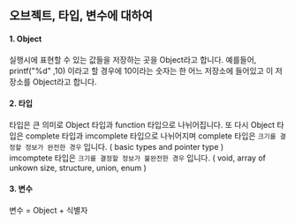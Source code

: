 ## 오브젝트, 타입, 변수에 대하여  

#### 1. Object  
실행시에 표현할 수 있는 값들을 저장하는 곳을 Object라고 합니다. 예를들어, printf("%d" ,10) 이라고 할 경우에 10이라는 숫자는 한 어느 저장소에 들어있고 이 저장소를 Object라고 합니다.  

#### 2. 타입  
타입은 큰 의미로 Object 타입과  function 타입으로 나뉘어집니다. 또 다시 Object 타입은 complete 타입과 imcomplete 타입으로 나뉘어지며  complete 타입은 `크기를 결정할 정보가 완전한 경우` 입니다.  ( basic types and pointer type )  
imcomptete 타입은 `크기를 결정할 정보가 불완전한 경우` 입니다.  ( void, array of unkown size, structure, union, enum )  

#### 3. 변수  
변수 = Object + 식별자  

